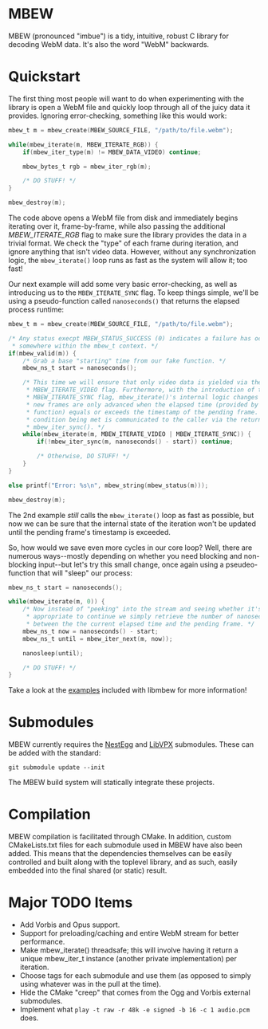 # MBEW

MBEW (pronounced "imbue") is a tidy, intuitive, robust C library for decoding
WebM data. It's also the word "WebM" backwards.

# Quickstart

The first thing most people will want to do when experimenting with the library
is open a WebM file and quickly loop through all of the juicy data it provides.
Ignoring error-checking, something like this would work:

```c
mbew_t m = mbew_create(MBEW_SOURCE_FILE, "/path/to/file.webm");

while(mbew_iterate(m, MBEW_ITERATE_RGB)) {
    if(mbew_iter_type(m) != MBEW_DATA_VIDEO) continue;

    mbew_bytes_t rgb = mbew_iter_rgb(m);

    /* DO STUFF! */
}

mbew_destroy(m);
```

The code above opens a WebM file from disk and immediately begins iterating over
it, frame-by-frame, while also passing the additional *MBEW_ITERATE_RGB*
flag to make sure the library provides the data in a trivial format. We check
the "type" of each frame during iteration, and ignore anything that isn't video
data. However, without any synchronization logic, the `mbew_iterate()` loop runs
as fast as the system will allow it; too fast!

Our next example will add some very basic error-checking, as well as introducing
us to the `MBEW_ITERATE_SYNC` flag. To keep things simple, we'll be using a
pseudo-function called `nanoseconds()` that returns the elapsed process runtime:

```c
mbew_t m = mbew_create(MBEW_SOURCE_FILE, "/path/to/file.webm");

/* Any status execpt MBEW_STATUS_SUCCESS (0) indicates a failure has occurred
 * somewhere within the mbew_t context. */
if(mbew_valid(m)) {
    /* Grab a base "starting" time from our fake function. */
    mbew_ns_t start = nanoseconds();

    /* This time we will ensure that only video data is yielded via the
     * MBEW_ITERATE_VIDEO flag. Furthermore, with the introduction of the
     * MBEW_ITERATE_SYNC flag, mbew_iterate()'s internal logic changes so that
     * new frames are only advanced when the elapsed time (provided by our fake
     * function) equals or exceeds the timestamp of the pending frame. This
     * condition being met is communicated to the caller via the return value of
     * mbew_iter_sync(). */
    while(mbew_iterate(m, MBEW_ITERATE_VIDEO | MBEW_ITERATE_SYNC)) {
        if(!mbew_iter_sync(m, nanoseconds() - start)) continue;

        /* Otherwise, DO STUFF! */
    }
}

else printf("Error: %s\n", mbew_string(mbew_status(m)));

mbew_destroy(m);
```

The 2nd example *still* calls the `mbew_iterate()` loop as fast as possible, but
now we can be sure that the internal state of the iteration won't be updated
until the pending frame's timestamp is exceeded.

So, how would we save even more cycles in our core loop? Well, there are
numerous ways--mostly depending on whether you need blocking and non-blocking
input--but let's try this small change, once again using a pseudeo-function that
will "sleep" our process:

```c
mbew_ns_t start = nanoseconds();

while(mbew_iterate(m, 0)) {
    /* Now instead of "peeking" into the stream and seeing whether it's
     * appropriate to continue we simply retrieve the number of nanoseconds
     * between the the current elapsed time and the pending frame. */
    mbew_ns_t now = nanoseconds() - start;
    mbew_ns_t until = mbew_iter_next(m, now));

    nanosleep(until);

    /* DO STUFF! */
}
```

Take a look at the [examples](tree/master/examples/) included with libmbew for
more information!

# Submodules

MBEW currently requires the [NestEgg](https://github.com/kinetiknz/nestegg) and
[LibVPX](http://www.webmproject.org/code/) submodules. These can be added
with the standard:

    git submodule update --init

The MBEW build system will statically integrate these projects.

# Compilation

MBEW compilation is facilitated through CMake. In addition, custom
CMakeLists.txt files for each submodule used in MBEW have also been added. This
means that the dependencies themselves can be easily controlled and built along
with the toplevel library, and as such, easily embedded into the final shared
(or static) result.

# Major TODO Items

- Add Vorbis and Opus support.
- Support for preloading/caching and entire WebM stream for better performance.
- Make mbew_iterate() threadsafe; this will involve having it return a unique
  mbew_iter_t instance (another private implementation) per iteration.
- Choose tags for each submodule and use them (as opposed to simply using
  whatever was in the pull at the time).
- Hide the CMake "creep" that comes from the Ogg and Vorbis external submodules.
- Implement what `play -t raw -r 48k -e signed -b 16 -c 1 audio.pcm` does.

